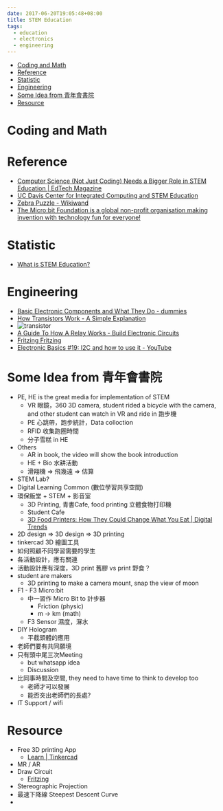 ```yaml
---
date: 2017-06-20T19:05:48+08:00
title: STEM Education
tags:
  - education
  - electronics
  - engineering
---
```

<!-- MarkdownTOC -->

- [Coding and Math](#coding-and-math)
- [Reference](#reference)
- [Statistic](#statistic)
- [Engineering](#engineering)
- [Some Idea from 青年會書院](#some-idea-from-%E9%9D%92%E5%B9%B4%E6%9C%83%E6%9B%B8%E9%99%A2)
- [Resource](#resource)

<!-- /MarkdownTOC -->


# Coding and Math

# Reference
- [Computer Science (Not Just Coding) Needs a Bigger Role in STEM Education | EdTech Magazine][&01]
- [UC Davis Center for Integrated Computing and STEM Education][&02]
- [Zebra Puzzle - Wikiwand][&03]
- [The Micro:bit Foundation is a global non-profit organisation making invention with technology fun for everyone!][&04]

# Statistic
- [What is STEM Education?][&05]

# Engineering
- [Basic Electronic Components and What They Do - dummies][&06]
- [How Transistors Work - A Simple Explanation][&07]
- ![transistor][&08]
- [A Guide To How A Relay Works - Build Electronic Circuits][&09]
- [Fritzing Fritzing][&10]
- [Electronic Basics #19: I2C and how to use it - YouTube][&11]

# Some Idea from 青年會書院
- PE, HE is the great media for implementation of STEM
    - VR 眼鏡，360 3D camera, student rided a bicycle with the camera, and other student can watch in VR and ride in 跑步機
    - PE 心跳帶，跑步統計，Data colloction
    - RFID 收集跑圈時間
    - 分子雪糕 in HE
- Others
    - AR in book, the video will show the book introduction
    - HE + Bio 水耕活動
    - 滑翔機 => 飛幾遠 => 估算
- STEM Lab? 
- Digital Learning Common (數位學習共享空間)
- 環保飯堂 + STEM + 影音室
    - 3D Printing, 青書Cafe, food printing 立體食物打印機
    - Student Cafe
    - [3D Food Printers: How They Could Change What You Eat | Digital Trends][&12]
- 2D design => 3D design => 3D printing
- tinkercad 3D 繪圖工具
- 如何照顧不同學習需要的學生
- 各活動設計，應有關連
- 活動設計應有深度，3D print 舊膠 vs print 野食？
- student are makers
    + 3D printing to make a camera mount, snap the view of moon
- F1 - F3 Micro:bit
    + 中一習作 Micro Bit to 計步器
        * Friction (physic)
        * m -> km (math)
    + F3 Sensor 濕度，𣺉水
- DIY Hologram
    + 平截頭體的應用
- 老師們要有共同願境
- 只有頭中尾三次Meeting
    + but whatsapp idea
    + Discussion
- 比同事時間及空間, they need to have time to think to develop too
    + 老師才可以發展
    + 能否突出老師們的長處?
- IT Support / wifi

# Resource
- Free 3D printing App
    + [Learn | Tinkercad][&13]
- MR / AR
- Draw Circuit
    + [Fritzing](http://fritzing.org/home/)
- Stereographic Projection
- 最速下降線 Steepest Descent Curve
- 




[&01]: https://edtechmagazine.com/k12/article/2016/10/computer-science-not-just-coding-needs-bigger-role-stem-education
[&02]: http://c-stem.ucdavis.edu/
[&03]: https://www.wikiwand.com/en/Zebra_Puzzle
[&04]: http://microbit.org/
[&05]: https://www.livescience.com/43296-what-is-stem-education.html
[&06]: http://www.dummies.com/programming/electronics/basic-electronic-components-and-what-they-do/
[&07]: https://www.build-electronic-circuits.com/how-transistors-work/
[&08]: https://www.build-electronic-circuits.com/wp-content/uploads/2014/05/transistor-current-explanation.png
[&09]: https://www.build-electronic-circuits.com/how-a-relay-works/
[&10]: http://fritzing.org/home/
[&11]: https://www.youtube.com/watch?v=_fgWQ3TIhyE
[&12]: https://www.digitaltrends.com/cool-tech/3d-food-printers-how-they-could-change-what-you-eat/
[&13]: https://www.tinkercad.com/learn/
